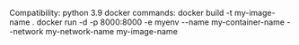 Compatibility: python 3.9
docker commands:
docker build -t my-image-name .
docker run -d -p 8000:8000 -e myenv --name my-container-name --network my-network-name my-image-name
